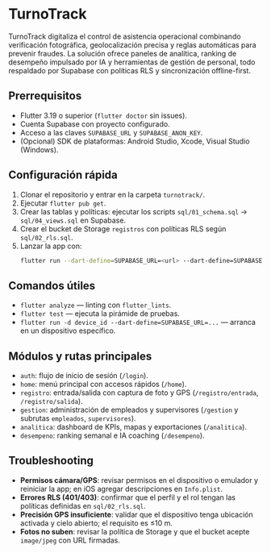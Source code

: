 # TurnoTrack

TurnoTrack digitaliza el control de asistencia operacional combinando verificación fotográfica, geolocalización precisa y reglas automáticas para prevenir fraudes. La solución ofrece paneles de analítica, ranking de desempeño impulsado por IA y herramientas de gestión de personal, todo respaldado por Supabase con políticas RLS y sincronización offline-first.

## Prerrequisitos
- Flutter 3.19 o superior (`flutter doctor` sin issues).
- Cuenta Supabase con proyecto configurado.
- Acceso a las claves `SUPABASE_URL` y `SUPABASE_ANON_KEY`.
- (Opcional) SDK de plataformas: Android Studio, Xcode, Visual Studio (Windows).

## Configuración rápida
1. Clonar el repositorio y entrar en la carpeta `turnotrack/`.
2. Ejecutar `flutter pub get`.
3. Crear las tablas y políticas: ejecutar los scripts `sql/01_schema.sql` → `sql/04_views.sql` en Supabase.
4. Crear el bucket de Storage `registros` con políticas RLS según `sql/02_rls.sql`.
5. Lanzar la app con:
   ```bash
   flutter run --dart-define=SUPABASE_URL=<url> --dart-define=SUPABASE_ANON_KEY=<anon>
   ```

## Comandos útiles
- `flutter analyze` — linting con `flutter_lints`.
- `flutter test` — ejecuta la pirámide de pruebas.
- `flutter run -d device_id --dart-define=SUPABASE_URL=...` — arranca en un dispositivo específico.

## Módulos y rutas principales
- `auth`: flujo de inicio de sesión (`/login`).
- `home`: menú principal con accesos rápidos (`/home`).
- `registro`: entrada/salida con captura de foto y GPS (`/registro/entrada`, `/registro/salida`).
- `gestion`: administración de empleados y supervisores (`/gestion` y subrutas `empleados`, `supervisores`).
- `analitica`: dashboard de KPIs, mapas y exportaciones (`/analitica`).
- `desempeno`: ranking semanal e IA coaching (`/desempeno`).

## Troubleshooting
- **Permisos cámara/GPS**: revisar permisos en el dispositivo o emulador y reiniciar la app; en iOS agregar descripciones en `Info.plist`.
- **Errores RLS (401/403)**: confirmar que el perfil y el rol tengan las políticas definidas en `sql/02_rls.sql`.
- **Precisión GPS insuficiente**: validar que el dispositivo tenga ubicación activada y cielo abierto; el requisito es ≤10 m.
- **Fotos no suben**: revisar la política de Storage y que el bucket acepte `image/jpeg` con URL firmadas.
